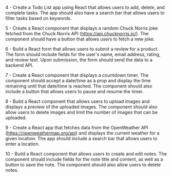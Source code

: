 4 - Create a Todo List app using React that allows users to add, delete, and complete tasks. The app should also have a search bar that allows users to filter tasks based on keywords.

5 - Create a React component that displays a random Chuck Norris joke fetched from the Chuck Norris API (https://api.chucknorris.io/). The component should have a button that allows users to fetch a new joke.

6 - Build a React form that allows users to submit a review for a product. The form should include fields for the user's name, email address, rating, and review text. Upon submission, the form should send the data to a backend API.

7 - Create a React component that displays a countdown timer. The component should accept a date/time as a prop and display the time remaining until that date/time is reached. The component should also include a button that allows users to pause and resume the timer.

8 - Build a React component that allows users to upload images and displays a preview of the uploaded images. The component should also allow users to delete images and limit the number of images that can be uploaded.

9 - Create a React app that fetches data from the OpenWeather API (https://openweathermap.org/api) and displays the current weather for a given location. The app should include a search bar that allows users to enter a location.

10 - Build a React component that allows users to create and edit notes. The component should include fields for the note title and content, as well as a button to save the note. The component should also allow users to delete notes.
